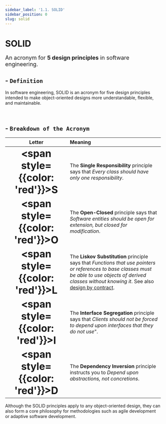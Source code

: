 ```yaml
---
sidebar_label: '1.1. SOLID'
sidebar_position: 0
slug: solid
---
```


# SOLID

<font size="4">An acronym for <strong>5 design principles</strong> in software engineering.</font>

## - `Definition`

In software engineering, SOLID is an acronym for five design principles intended to make object-oriented designs more understandable, flexible, and maintainable.

<br/>

## - `Breakdown of the Acronym`

|                             Letter                              | Meaning                                                                                                                                                                                                                                                                                       |
| :-------------------------------------------------------------: | :-------------------------------------------------------------------------------------------------------------------------------------------------------------------------------------------------------------------------------------------------------------------------------------------- |
| **<font size="6"><span style={{color: 'red'}}>S</span></font>** | The **Single Responsibility** principle says that _Every class should have only one responsibility_.                                                                                                                                                                                          |
| **<font size="6"><span style={{color: 'red'}}>O</span></font>** | The **Open-Closed** principle says that _Software entities should be open for extension, but closed for modification_.                                                                                                                                                                        |
| **<font size="6"><span style={{color: 'red'}}>L</span></font>** | The **Liskov Substitution** principle says that _Functions that use pointers or references to base classes must be able to use objects of derived classes without knowing it_. See also [design by contract](/docs/programming/concepts/design-by-contract 'Go to Design by Contract guide'). |
| **<font size="6"><span style={{color: 'red'}}>I</span></font>** | The **Interface Segregation** principle says that _Clients should not be forced to depend upon interfaces that they do not use_".                                                                                                                                                             |
| **<font size="6"><span style={{color: 'red'}}>D</span></font>** | The **Dependency Inversion** principle instructs you to _Depend upon abstractions, not concretions_.                                                                                                                                                                                          |

Although the SOLID principles apply to any object-oriented design, they can also form a core philosophy for methodologies such as agile development or adaptive software development.
